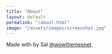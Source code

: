 ```yaml
---
title: "About"
layout: default
permalink: "/about.html"
image: "/assets/images/screenshot.jpg"
---
```

Made with <i class="fa fa-heart text-danger"></i> by Sal [@wowthemesnet](https://www.wowthemes.net/category/free-themes-templates/).
